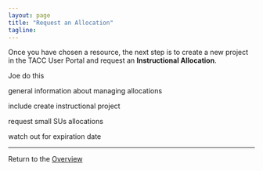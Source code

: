 ```yaml
---
layout: page
title: "Request an Allocation"
tagline:
---
```


Once you have chosen a resource, the next step is to create a new project in the
TACC User Portal and request an **Instructional Allocation**.




Joe do this

general information about managing allocations

include create instructional project

request small SUs allocations

watch out for expiration date

---
Return to the [Overview](../index.md)
